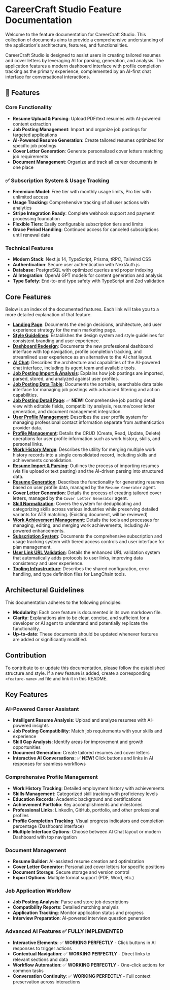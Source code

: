 # CareerCraft Studio Feature Documentation

Welcome to the feature documentation for CareerCraft Studio. This collection of documents aims to provide a comprehensive understanding of the application's architecture, features, and functionalities.

CareerCraft Studio is designed to assist users in creating tailored resumes and cover letters by leveraging AI for parsing, generation, and analysis. The application features a modern dashboard interface with profile completion tracking as the primary experience, complemented by an AI-first chat interface for conversational interactions.

## 🚀 Features

### Core Functionality

- **Resume Upload & Parsing**: Upload PDF/text resumes with AI-powered content extraction
- **Job Posting Management**: Import and organize job postings for targeted applications
- **AI-Powered Resume Generation**: Create tailored resumes optimized for specific job postings
- **Cover Letter Generation**: Generate personalized cover letters matching job requirements
- **Document Management**: Organize and track all career documents in one place

### ✅ Subscription System & Usage Tracking

- **Freemium Model**: Free tier with monthly usage limits, Pro tier with unlimited access
- **Usage Tracking**: Comprehensive tracking of all user actions with analytics
- **Stripe Integration Ready**: Complete webhook support and payment processing foundation
- **Flexible Tiers**: Easily configurable subscription tiers and limits
- **Grace Period Handling**: Continued access for canceled subscriptions until renewal date

### Technical Features

- **Modern Stack**: Next.js 14, TypeScript, Prisma, tRPC, Tailwind CSS
- **Authentication**: Secure user authentication with NextAuth.js
- **Database**: PostgreSQL with optimized queries and proper indexing
- **AI Integration**: OpenAI GPT models for content generation and analysis
- **Type Safety**: End-to-end type safety with TypeScript and Zod validation

## Core Features

Below is an index of the documented features. Each link will take you to a more detailed explanation of that feature.

- **[Landing Page](./landing-page.md)**: Documents the design decisions, architecture, and user experience strategy for the main marketing page.
- **[Style Guidelines](./style-guidelines.md)**: Establishes the design system and style guidelines for consistent branding and user experience.
- **[Dashboard Redesign](./dashboard-redesign-plan.md)**: Documents the new professional dashboard interface with top navigation, profile completion tracking, and streamlined user experience as an alternative to the AI chat layout.
- **[AI Chat](./ai-chat.md)**: Describes the architecture and capabilities of the AI-powered chat interface, including its agent team and available tools.
- **[Job Posting Import & Analysis](./job-posting-import.md)**: Explains how job postings are imported, parsed, stored, and analyzed against user profiles.
- **[Job Posting Data Table](./job-posting-data-table.md)**: Documents the sortable, searchable data table interface for managing job postings with advanced filtering and action capabilities.
- **[Job Posting Detail Page](./job-posting-detail-page.md)**: ✅ **NEW!** Comprehensive job posting detail view with editable fields, compatibility analysis, resume/cover letter generation, and document management integration.
- **[User Profile Management](./user-profile-management.md)**: Describes the user profile system for managing professional contact information separate from authentication provider data.
- **[Profile Management](./profile-management.md)**: Details the CRUD (Create, Read, Update, Delete) operations for user profile information such as work history, skills, and personal links.
- **[Work History Merge](./work-history-merge.md)**: Describes the utility for merging multiple work history records into a single consolidated record, including skills and achievements consolidation.
- **[Resume Import & Parsing](./resume-import.md)**: Outlines the process of importing resumes (via file upload or text pasting) and the AI-driven parsing into structured data.
- **[Resume Generation](./resume-generation.md)**: Describes the functionality for generating resumes based on user profile data, managed by the `Resume Generator` agent.
- **[Cover Letter Generation](./cover-letter-generation.md)**: Details the process of creating tailored cover letters, managed by the `Cover Letter Generator` agent.
- **[Skill Normalization](./skill-normalization.md)**: Covers the system for deduplicating and categorizing skills across various industries while preserving detailed variants for ATS matching. (Existing document, will be reviewed)
- **[Work Achievement Management](./work-achievement-management.md)**: Details the tools and processes for managing, editing, and merging work achievements, including AI-powered enhancements.
- **[Subscription System](./subscription-system.md)**: Documents the comprehensive subscription and usage tracking system with tiered access controls and user interface for plan management.
- **[User Link URL Validation](./user-link-url-validation.md)**: Details the enhanced URL validation system that automatically adds protocols to user links, improving data consistency and user experience.
- **[Tooling Infrastructure](./tooling-infrastructure.md)**: Describes the shared configuration, error handling, and type definition files for LangChain tools.

## Architectural Guidelines

This documentation adheres to the following principles:

- **Modularity**: Each core feature is documented in its own markdown file.
- **Clarity**: Explanations aim to be clear, concise, and sufficient for a developer or AI agent to understand and potentially replicate the functionality.
- **Up-to-date**: These documents should be updated whenever features are added or significantly modified.

## Contribution

To contribute to or update this documentation, please follow the established structure and style. If a new feature is added, create a corresponding `<feature-name>.md` file and link it in this README.

## Key Features

### AI-Powered Career Assistant

- **Intelligent Resume Analysis**: Upload and analyze resumes with AI-powered insights
- **Job Posting Compatibility**: Match job requirements with your skills and experience
- **Skill Gap Analysis**: Identify areas for improvement and growth opportunities
- **Document Generation**: Create tailored resumes and cover letters
- **Interactive AI Conversations**: ✅ **NEW!** Click buttons and links in AI responses for seamless workflows

### Comprehensive Profile Management

- **Work History Tracking**: Detailed employment history with achievements
- **Skills Management**: Categorized skill tracking with proficiency levels
- **Education Records**: Academic background and certifications
- **Achievement Portfolio**: Key accomplishments and milestones
- **Professional Links**: LinkedIn, GitHub, portfolio, and other professional profiles
- **Profile Completion Tracking**: Visual progress indicators and completion percentage (Dashboard interface)
- **Multiple Interface Options**: Choose between AI Chat layout or modern Dashboard with top navigation

### Document Management

- **Resume Builder**: AI-assisted resume creation and optimization
- **Cover Letter Generator**: Personalized cover letters for specific positions
- **Document Storage**: Secure storage and version control
- **Export Options**: Multiple format support (PDF, Word, etc.)

### Job Application Workflow

- **Job Posting Analysis**: Parse and store job descriptions
- **Compatibility Reports**: Detailed matching analysis
- **Application Tracking**: Monitor application status and progress
- **Interview Preparation**: AI-powered interview question generation

### Advanced AI Features ✅ **FULLY IMPLEMENTED**

- **Interactive Elements**: ✅ **WORKING PERFECTLY** - Click buttons in AI responses to trigger actions
- **Contextual Navigation**: ✅ **WORKING PERFECTLY** - Direct links to relevant sections and data
- **Workflow Automation**: ✅ **WORKING PERFECTLY** - One-click actions for common tasks
- **Conversation Continuity**: ✅ **WORKING PERFECTLY** - Full context preservation across interactions
